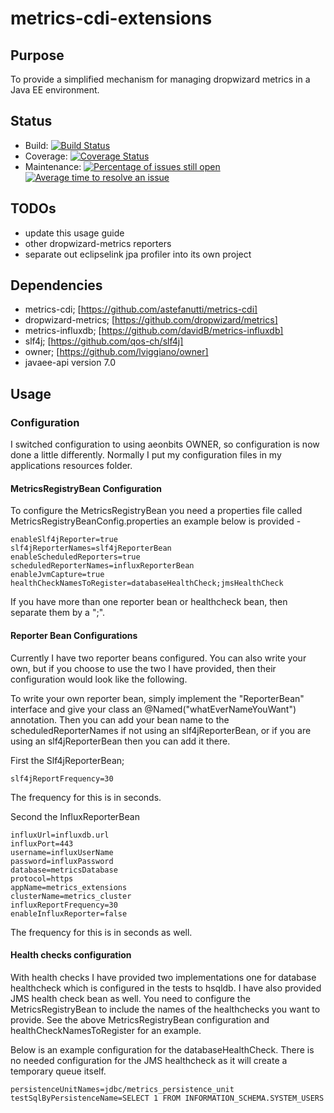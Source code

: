 # metrics-cdi-extensions

## Purpose

To provide a simplified mechanism for managing dropwizard metrics in a Java EE environment.  

## Status
* Build: [![Build Status](https://travis-ci.org/djr4488/metrics.svg?branch=master)](https://travis-ci.org/djr4488/metrics)
* Coverage: [![Coverage Status](https://coveralls.io/repos/github/djr4488/metrics/badge.svg?branch=master)](https://coveralls.io/github/djr4488/metrics?branch=master)
* Maintenance: [![Percentage of issues still open](http://isitmaintained.com/badge/open/djr4488/metrics.svg)](http://isitmaintained.com/project/djr4488/metrics "Percentage of issues still open")  [![Average time to resolve an issue](http://isitmaintained.com/badge/resolution/djr4488/metrics.svg)](http://isitmaintained.com/project/djr4488/metrics "Average time to resolve an issue")

## TODOs

* update this usage guide
* other dropwizard-metrics reporters
* separate out eclipselink jpa profiler into its own project

## Dependencies

* metrics-cdi; [https://github.com/astefanutti/metrics-cdi]
* dropwizard-metrics; [https://github.com/dropwizard/metrics]
* metrics-influxdb; [https://github.com/davidB/metrics-influxdb]
* slf4j; [https://github.com/qos-ch/slf4j]
* owner; [https://github.com/lviggiano/owner]
* javaee-api version 7.0

## Usage

### Configuration
I switched configuration to using aeonbits OWNER, so configuration is now done a little differently.
Normally I put my configuration files in my applications resources folder.

#### MetricsRegistryBean Configuration
To configure the MetricsRegistryBean you need a properties file called MetricsRegistryBeanConfig.properties an example
below is provided -

```
enableSlf4jReporter=true
slf4jReporterNames=slf4jReporterBean
enableScheduledReporters=true
scheduledReporterNames=influxReporterBean
enableJvmCapture=true
healthCheckNamesToRegister=databaseHealthCheck;jmsHealthCheck
```
If you have more than one reporter bean or healthcheck bean, then separate them by a ";".

#### Reporter Bean Configurations
Currently I have two reporter beans configured.  You can also write your own, but if you choose to use the two I have provided, then their configuration would look like the following.

To write your own reporter bean, simply implement the "ReporterBean" interface and give your class an @Named("whatEverNameYouWant") annotation.  Then you can add your bean name to the scheduledReporterNames if not using an slf4jReporterBean, or if you are using an slf4jReporterBean then you can add it there.

First the Slf4jReporterBean;

```
slf4jReportFrequency=30
```
The frequency for this is in seconds.


Second the InfluxReporterBean

```
influxUrl=influxdb.url
influxPort=443
username=influxUserName
password=influxPassword
database=metricsDatabase
protocol=https
appName=metrics_extensions
clusterName=metrics_cluster
influxReportFrequency=30
enableInfluxReporter=false
```
The frequency for this is in seconds as well.

#### Health checks configuration
With health checks I have provided two implementations one for database healthcheck which is configured in the tests to hsqldb.  I have also provided JMS health check bean as well.  You need to configure the MetricsRegistryBean to include the names of the healthchecks you want to provide.  See the above MetricsRegistryBean configuration and healthCheckNamesToRegister for an example.

Below is an example configuration for the databaseHealthCheck.  There is no needed configuration for the JMS healthcheck as it will create a temporary queue itself.
```
persistenceUnitNames=jdbc/metrics_persistence_unit
testSqlByPersistenceName=SELECT 1 FROM INFORMATION_SCHEMA.SYSTEM_USERS
```


